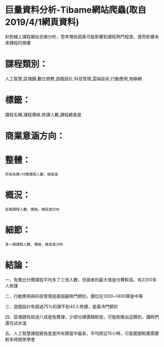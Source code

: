 # 巨量資料分析-Tibame網站爬蟲(取自2019/4/1網頁資料)

針對線上課程網站去做分析，思考哪些因素可能影響到課程熱門程度，進而影響未來課程的規畫

# 課程類別：
人工智慧,區塊鏈,數位商務,遊戲設計,科技管理,雲端技術,行動應用,物聯網

# 標籤：
課程名稱,課程價格,修課人數,課程總長度

# 商業意涵方向：
# 整體：
	所有免費/付費課程人數、總長度
# 概況：
	各類課程人數、價格、總長度分布
# 細節：
	某一類課程人數、價格、總長度分析

# 結論：
  一、免費比付費課程平均多了三倍人數，但兩者的最大值是付費較高，有2200多人修課

  二、行動應用與科技管理是兩個最熱門類別，價位在1200~1400算是中等

  三、遊戲設計有超過75%的課不到40人修課，是最冷門類別

  四、區塊鏈有超過八成是免費課，少部分課價錢較低，可能剛推出這類別，講師們還在試水溫

  五、人工智慧課程總長度是所有類當中最長，平均將近15小時，可能範圍較廣需要較多時間來學會
